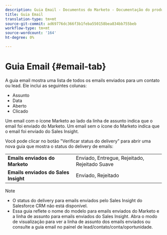 ```yaml
---
description: Guia Email - Documentos do Marketo - Documentação do produto
title: Guia Email
translation-type: tm+mt
source-git-commit: ad69776dc366f3b1feba550158bea834bb755beb
workflow-type: tm+mt
source-wordcount: '164'
ht-degree: 0%

---
```



# Guia Email {#email-tab}

A guia email mostra uma lista de todos os emails enviados para um contato ou lead. Ele inclui as seguintes colunas:

* Assunto
* Data
* Aberto
* Clicado

Um email com o ícone Marketo ao lado da linha de assunto indica que o email foi enviado do Marketo. Um email sem o ícone do Marketo indica que o email foi enviado do Sales Insight.

Você pode clicar no botão &quot;Verificar status do delivery&quot; para abrir uma nova guia que mostra o status do delivery de emails:

<table> 
 <tbody>
  <tr>
   <td><strong>Emails enviados do Marketo</strong></td>
   <td>Enviado, Entregue, Rejeitado, Rejeitado Suave</td>
  </tr>
  <tr>
   <td><strong>Emails enviados do Sales Insight</strong></td>
   <td>Enviado, Rejeitado</td>
  </tr>
 </tbody>
</table>

>[!NOTE]
>
>* O status do delivery para emails enviados pelo Sales Insight do Salesforce CRM não está disponível.
>* Essa guia reflete o nome do modelo para emails enviados do Marketo e a linha de assunto para emails enviados do Sales Insight. Abra o modo de visualização para ver a linha de assunto dos emails enviados ou consulte a guia email no painel de lead/contato/conta/oportunidade.

